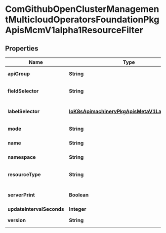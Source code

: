 
# ComGithubOpenClusterManagementMulticloudOperatorsFoundationPkgApisMcmV1alpha1ResourceFilter

## Properties
Name | Type | Description | Notes
------------ | ------------- | ------------- | -------------
**apiGroup** | **String** | APIGroup is the api group of the resources |  [optional]
**fieldSelector** | **String** | FieldSelector is a selector that select a set of resources |  [optional]
**labelSelector** | [**IoK8sApimachineryPkgApisMetaV1LabelSelector**](IoK8sApimachineryPkgApisMetaV1LabelSelector.md) | LabelSelect is a selector that selects a set of resources |  [optional]
**mode** | **String** | Mode is the mode for resource query |  [optional]
**name** | **String** | Name is the name of the subject |  [optional]
**namespace** | **String** | Name is the name of the subject |  [optional]
**resourceType** | **String** | ResouceType is the resource type of the subject |  [optional]
**serverPrint** | **Boolean** | ServerPrint is the flag to set print on server side |  [optional]
**updateIntervalSeconds** | **Integer** | UpdateIntervalSeconds |  [optional]
**version** | **String** | Version is the version of the subject |  [optional]



